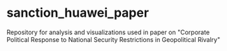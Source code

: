 # sanction_huawei_paper
Repository for analysis and visualizations used in paper on "Corporate Political Response to National Security Restrictions in Geopolitical Rivalry"
